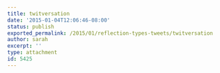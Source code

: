 ```yaml
---
title: twitversation
date: '2015-01-04T12:06:46-08:00'
status: publish
exported_permalink: /2015/01/reflection-types-tweets/twitversation
author: sarah
excerpt: ''
type: attachment
id: 5425
---
```

<!DOCTYPE html PUBLIC "-//W3C//DTD HTML 4.0 Transitional//EN" "http://www.w3.org/TR/REC-html40/loose.dtd">
<?xml encoding="UTF-8">
